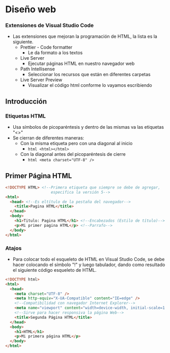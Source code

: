 # Diseño web
### Extensiones de Visual Studio Code
- Las extensiones que mejoran la programación de HTML, la lista es la siguiente.
  - Prettier - Code formatter
    - Le da formato a los textos
  - Live Server 
    - Ejecutar páginas HTML en nuestro navegador web
  - Path Intellisense
    - Seleccionar los recursos que están en diferentes carpetas
  - Live Server Preview
    - Visualizar el código html conforme lo vayamos escribiendo
## Introducción
### Etiquetas HTML
- Usa símbolos de picoparéntesis y dentro de las mismas va las etiquetas "<>"
- Se cierran de diferentes maneras:
  - Con la misma etiqueta pero con una diagonal al inicio
    - ```html <html></html>``` 
  - Con la diagonal antes del picoparéntesis de cierre
    - ```html <meta charset="UTF-8" />```

## Primer Página HTML
```html
<!DOCTYPE HTML> <!--Primera etiqueta que siempre se debe de agregar, 
                    especifica la versión 5-->
<html>
  <head> <!--Es eltítulo de la pestaña del navegador-->
    <title>Pagina HTML</title> 
  </head>
  <body>
    <h1>Titulo: Pagina HTML</h1> <!--Encabezados (Estilo de título)-->
    <p>Mi primer pagina HTML</p> <!--Parrafo-->
  </body>
</html>
```

### Atajos
- Para colocar todo el esqueleto de HTML en Visual Studio Code, se debe hacer colocando el símbolo "!" y luego tabulador, dando como resultado el siguiente código esqueleto de HTML.
```html
<!DOCTYPE html>
<html>
  <head>
    <meta charset="UTF-8" />
    <meta http-equiv="X-UA-Compatible" content="IE=edge" />
    <!--Compatibilidad con navegador Internet Explorer-->
    <meta name="viewport" content="width=device-width, initial-scale=1.0" />
    <!--Sirve para hacer responsiva la página Web-->
    <title>Segunda Página HTML</title>
  </head>
  <body>
    <h1>HTML</h1>
    <p>Mi primera página HTML</p>
  </body>
</html>
```
